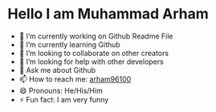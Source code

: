 <h1>Hello I am Muhammad Arham</h1>

- 🔭 I’m currently working on Github Readme File
- 🌱 I’m currently learning Github
- 👯 I’m looking to collaborate on other creators
- 🤔 I’m looking for help with other developers
- 💬 Ask me about Github
- 📫 How to reach me: <a href="arham96100@gmail.com">arham96100</a>
- 😄 Pronouns: He/His/Him
- ⚡ Fun fact: I am very funny

